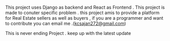 This project uses Django as backend and React as Frontend . 
This project is made to conuter specific problem . 
this project amis to provide a platform for Real Estate sellers as well as buyers , if you are a programmer and want to contribute you can email me .(kcsajan272@gmail.com)

This is never ending Project . keep up with the latest update
